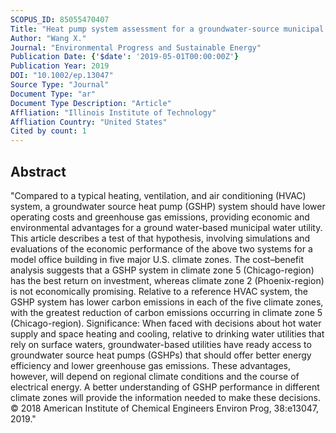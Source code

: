 ```yaml
---
SCOPUS_ID: 85055470407
Title: "Heat pump system assessment for a groundwater-source municipal drinking water utility"
Author: "Wang X."
Journal: "Environmental Progress and Sustainable Energy"
Publication Date: {'$date': '2019-05-01T00:00:00Z'}
Publication Year: 2019
DOI: "10.1002/ep.13047"
Source Type: "Journal"
Document Type: "ar"
Document Type Description: "Article"
Affliation: "Illinois Institute of Technology"
Affliation Country: "United States"
Cited by count: 1
---
```


## Abstract
"Compared to a typical heating, ventilation, and air conditioning (HVAC) system, a groundwater source heat pump (GSHP) system should have lower operating costs and greenhouse gas emissions, providing economic and environmental advantages for a ground water-based municipal water utility. This article describes a test of that hypothesis, involving simulations and evaluations of the economic performance of the above two systems for a model office building in five major U.S. climate zones. The cost–benefit analysis suggests that a GSHP system in climate zone 5 (Chicago-region) has the best return on investment, whereas climate zone 2 (Phoenix-region) is not economically promising. Relative to a reference HVAC system, the GSHP system has lower carbon emissions in each of the five climate zones, with the greatest reduction of carbon emissions occurring in climate zone 5 (Chicago-region). Significance: When faced with decisions about hot water supply and space heating and cooling, relative to drinking water utilities that rely on surface waters, groundwater-based utilities have ready access to groundwater source heat pumps (GSHPs) that should offer better energy efficiency and lower greenhouse gas emissions. These advantages, however, will depend on regional climate conditions and the course of electrical energy. A better understanding of GSHP performance in different climate zones will provide the information needed to make these decisions. © 2018 American Institute of Chemical Engineers Environ Prog, 38:e13047, 2019."
